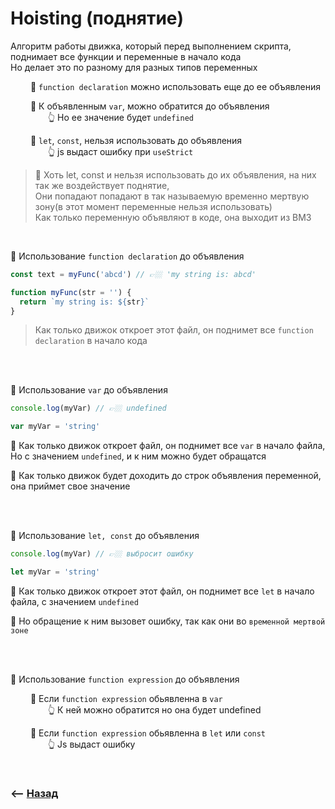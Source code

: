 # Hoisting (поднятие)

Алгоритм работы движка, который перед выполнением скрипта, поднимает все функции и переменные в начало кода  
Но делает это по разному для разных типов переменных

&emsp;&emsp; 🔹 `function declaration` можно использовать еще до ее объявления      

&emsp;&emsp; 🔹 К объявленным `var`, можно обратится до объявления  
&emsp;&emsp;&emsp;&emsp; 👆 Но ее значение будет `undefined`       
  
&emsp;&emsp; 🔹 `let`, `const`, нельзя использовать до объявления  
&emsp;&emsp;&emsp;&emsp; 👆 js выдаст ошибку при `useStrict`


> 📗 Хоть let, const и нельзя использовать до их объявления, на них так же воздействует поднятие,         
Они попадают попадают в так называемую временно мертвую зону(в этот момент переменные нельзя использовать)        
Как только переменную объявляют в коде, она выходит из ВМЗ  

<br>

💠 Использование `function declaration` до объявления
```javascript
const text = myFunc('abcd') // 👉🏼 'my string is: abcd'

function myFunc(str = '') {
  return `my string is: ${str}`
}
```
> Как только движок откроет этот файл, он поднимет все `function declaration` в начало кода

<br>
<br>

💠 Использование `var` до объявления
```javascript
console.log(myVar) // 👉🏼 undefined

var myVar = 'string'
```
🎯 Как только движок откроет файл, он поднимет все `var` в начало файла,   
Но с значением `undefined`, и к ним можно будет обращатся

🎯 Как только движок будет доходить до строк объявления переменной,   
она приймет свое значение

<br><br>

💠 Использование `let, const` до объявления

```javascript
console.log(myVar) // 👉🏼 выбросит ошибку

let myVar = 'string'
```

🎯 Как только движок откроет этот файл, он поднимет все `let` в начало файла, с значением `undefined`

🎯 Но обращение к ним вызовет ошибку, так как они во `временной мертвой зоне`

<br><br>

💠 Использование `function expression` до объявления

&emsp;&emsp; 🔹 Если `function expression` обьявленна в `var`  
&emsp;&emsp;&emsp;&emsp; 👆 К ней можно обратится но она будет undefined           

&emsp;&emsp; 🔹 Если `function expression` обьявленна в `let` или `const`    
&emsp;&emsp;&emsp;&emsp; 👆 Js выдаст ошибку

<br>

### ⟵ **<a href="../../readme.md">Назад</a>**


